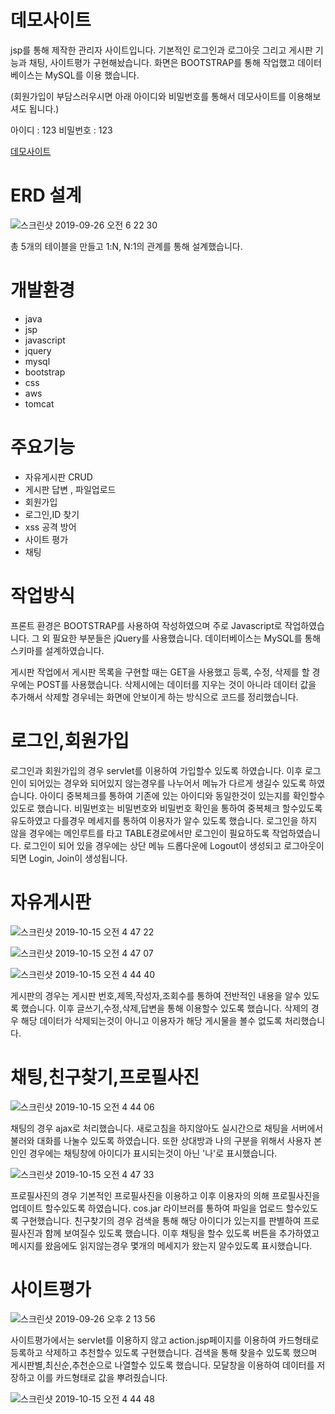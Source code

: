 # 데모사이트
jsp를 통해 제작한 관리자 사이트입니다. 기본적인 로그인과 로그아웃 그리고 게시판 기능과 채팅, 사이트평가 구현해놨습니다. 화면은 BOOTSTRAP를 통해 작업했고 데이터베이스는 MySQL를 이용 했습니다.

(회원가입이 부담스러우시면 아래 아이디와 비밀번호를 통해서 데모사이트를 이용해보셔도 됩니다.)

아이디 : 123
비밀번호 : 123

[데모사이트](http://13.125.205.201:8080/UserChat/index.jsp)


# ERD 설계
![스크린샷 2019-09-26 오전 6 22 30](https://user-images.githubusercontent.com/37436822/65640902-5f137300-e026-11e9-8bf3-232c473636bc.png)

총 5개의 테이블을 만들고 1:N, N:1의 관계를 통해 설계했습니다.
# 개발환경
* java
* jsp
* javascript
* jquery
* mysql
* bootstrap
* css
* aws
* tomcat
# 주요기능
* 자유게시판 CRUD
* 게시판 답변 , 파일업로드
* 회원가입
* 로그인,ID 찾기
* xss 공격 방어
* 사이트 평가
* 채팅
# 작업방식
프론트 환경은 BOOTSTRAP를 사용하여 작성하였으며 주로 Javascript로 작업하였습니다. 그 외 필요한 부분들은 jQuery를 사용했습니다. 데이터베이스는 MySQL를 통해 스키마를 설계하였습니다.

게시판 작업에서 게시판 목록을 구현할 때는 GET을 사용했고 등록, 수정, 삭제를 할 경우에는 POST를 사용했습니다. 삭제시에는 데이터를 지우는 것이 아니라 데이터 값을 추가해서 삭제할 경우네는 화면에 안보이게 하는 방식으로 코드를 정리했습니다.
# 로그인,회원가입
로그인과 회원가입의 경우 servlet를 이용하여 가입할수 있도록 하였습니다. 이후 로그인이 되어있는 경우와 되어있지 않는경우를 나누어서 메뉴가 다르게 생길수 있도록 하였습니다. 아이디 중복체크를 통하여 기존에 있는 아이디와 동일한것이 있는지를 확인할수 있도로 했습니다.
비밀번호는 비밀번호와 비밀번호 확인을 통하여 중복체크 할수있도록 유도하였고 다를경우 메세지를 통하여 이용자가 알수 있도록 했습니다.
로그인을 하지 않을 경우에는 메인루트를 타고 TABLE경로에서만 로그인이 필요하도록 작업하였습니다. 로그인이 되어 있을 경우에는 상단 메뉴 드롭다운에 Logout이 생성되고 로그아웃이 되면 Login, Join이 생성됩니다.
# 자유게시판

![스크린샷 2019-10-15 오전 4 47 22](https://user-images.githubusercontent.com/37436822/66778715-7d72dd00-ef07-11e9-9dba-f1506f705c5b.png)

![스크린샷 2019-10-15 오전 4 47 07](https://user-images.githubusercontent.com/37436822/66778716-7e0b7380-ef07-11e9-9c06-8eb69ab188c4.png)

![스크린샷 2019-10-15 오전 4 44 40](https://user-images.githubusercontent.com/37436822/66778717-7e0b7380-ef07-11e9-8794-27f753786293.png)

게시판의 경우는 게시판 번호,제목,작성자,조회수를 통하여 전반적인 내용을 알수 있도록 했습니다.
이후 글쓰기,수정,삭제,답변을 통해 이용할수 있도록 했습니다.
삭제의 경우 해당 데이터가 삭제되는것이 아니고 이용자가 해당 게시물을 볼수 없도록 처리했습니다.
# 채팅,친구찾기,프로필사진

![스크린샷 2019-10-15 오전 4 44 06](https://user-images.githubusercontent.com/37436822/66778563-02112b80-ef07-11e9-916d-cc8b7687f67b.png)

채팅의 경우 ajax로 처리했습니다. 새로고침을 하지않아도 실시간으로 채팅을 서버에서 불러와 대화를 나눌수 있도록 하였습니다.
또한 상대방과 나의 구분을 위해서 사용자 본인인 경우에는 채팅창에 아이디가 표시되는것이 아닌 '나'로 표시했습니다.

![스크린샷 2019-10-15 오전 4 47 33](https://user-images.githubusercontent.com/37436822/66778625-3a186e80-ef07-11e9-9611-1b2a26997f46.png)

프로필사진의 경우 기본적인 프로필사진을 이용하고 이후 이용자의 의해 프로필사진을 업데이트 할수있도록 하였습니다.
cos.jar 라이브러를 통하여 파일을 업로드 할수있도록 구현했습니다.
친구찾기의 경우 검색을 통해 해당 아이디가 있는지를 판별하여 프로필사진과 함께 보여질수 있도록 했습니다.
이후 채팅을 할수 있도록 버튼을 추가하였고 메시지를 왔음에도 읽지않는경우 몇개의 메세지가 왔는지 알수있도록 표시했습니다.
# 사이트평가
![스크린샷 2019-09-26 오후 2 13 56](https://user-images.githubusercontent.com/37436822/65659844-edf4af80-e067-11e9-8968-056984fa77ec.png)

사이트평가에서는 servlet를 이용하지 않고 action.jsp페이지를 이용하여 카드형태로 등록하고 삭제하고 추천할수 있도록 구현했습니다.
검색을 통해 찾을수 있도록 했으며 게시판별,최신순,추천순으로 나열할수 있도록 했습니다.
모달창을 이용하여 데이터를 저장하고 이를 카드형태로 값을 뿌려줬습니다.

![스크린샷 2019-10-15 오전 4 44 48](https://user-images.githubusercontent.com/37436822/66778768-a2675000-ef07-11e9-9df2-021f2624c5a4.png)

